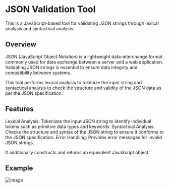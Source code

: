 # JSON Validation Tool
This is a JavaScript-based tool for validating JSON strings through lexical analysis and syntactical analysis.

## Overview
JSON (JavaScript Object Notation) is a lightweight data-interchange format commonly used for data exchange between a server and a web application. Validating JSON strings is essential to ensure data integrity and compatibility between systems.

This tool performs lexical analysis to tokenize the input string and syntactical analysis to check the structure and validity of the JSON data as per the JSON specification.

## Features
Lexical Analysis: Tokenizes the input JSON string to identify individual tokens such as primitive data types and keywords.
Syntactical Analysis: Checks the structure and syntax of the JSON string to ensure it conforms to the JSON specification.
Error Handling: Provides error messages for invalid JSON strings.

It additionally constructs and returns an equivalent JavaScript object.

## Example
![image](https://github.com/sandeshShahapur/json-validator/assets/110241292/793d58d2-4558-42ca-aa33-476a709a6b24)
